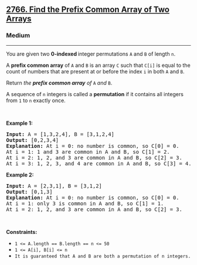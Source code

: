 <h2><a href="https://leetcode.com/problems/find-the-prefix-common-array-of-two-arrays/description/?envType=daily-question&envId=2025-01-14">2766. Find the Prefix Common Array of Two Arrays</a></h2><h3>Medium</h3><hr><p>You are given two <strong>0-indexed </strong>integer<strong> </strong>permutations <code>A</code> and <code>B</code> of length <code>n</code>.</p>

<p>A <strong>prefix common array</strong> of <code>A</code> and <code>B</code> is an array <code>C</code> such that <code>C[i]</code> is equal to the count of numbers that are present at or before the index <code>i</code> in both <code>A</code> and <code>B</code>.</p>

<p>Return <em>the <strong>prefix common array</strong> of </em><code>A</code><em> and </em><code>B</code>.</p>

<p>A sequence of <code>n</code> integers is called a&nbsp;<strong>permutation</strong> if it contains all integers from <code>1</code> to <code>n</code> exactly once.</p>

<p>&nbsp;</p>
<p><strong class="example">Example 1:</strong></p>

<pre>
<strong>Input:</strong> A = [1,3,2,4], B = [3,1,2,4]
<strong>Output:</strong> [0,2,3,4]
<strong>Explanation:</strong> At i = 0: no number is common, so C[0] = 0.
At i = 1: 1 and 3 are common in A and B, so C[1] = 2.
At i = 2: 1, 2, and 3 are common in A and B, so C[2] = 3.
At i = 3: 1, 2, 3, and 4 are common in A and B, so C[3] = 4.
</pre>

<p><strong class="example">Example 2:</strong></p>

<pre>
<strong>Input:</strong> A = [2,3,1], B = [3,1,2]
<strong>Output:</strong> [0,1,3]
<strong>Explanation:</strong> At i = 0: no number is common, so C[0] = 0.
At i = 1: only 3 is common in A and B, so C[1] = 1.
At i = 2: 1, 2, and 3 are common in A and B, so C[2] = 3.
</pre>

<p>&nbsp;</p>
<p><strong>Constraints:</strong></p>

<ul>
	<li><code>1 &lt;= A.length == B.length == n &lt;= 50</code></li>
	<li><code>1 &lt;= A[i], B[i] &lt;= n</code></li>
	<li><code>It is guaranteed that A and B are both a permutation of n integers.</code></li>
</ul>
